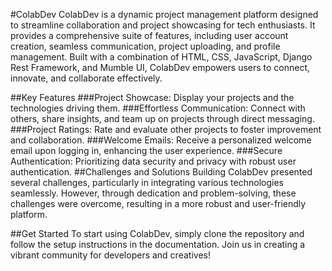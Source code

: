 #ColabDev
ColabDev is a dynamic project management platform designed to streamline collaboration and project showcasing for tech enthusiasts. It provides a comprehensive suite of features, including user account creation, seamless communication, project uploading, and profile management. 
Built with a combination of HTML, CSS, JavaScript, Django Rest Framework, and Mumble UI, ColabDev empowers users to connect, innovate, and collaborate effectively.

##Key Features
###Project Showcase: Display your projects and the technologies driving them.
###Effortless Communication: Connect with others, share insights, and team up on projects through direct messaging.
###Project Ratings: Rate and evaluate other projects to foster improvement and collaboration.
###Welcome Emails: Receive a personalized welcome email upon logging in, enhancing the user experience.
###Secure Authentication: Prioritizing data security and privacy with robust user authentication.
##Challenges and Solutions
Building ColabDev presented several challenges, particularly in integrating various technologies seamlessly. However, through dedication and problem-solving, these challenges were overcome, resulting in a more robust and user-friendly platform.

##Get Started
To start using ColabDev, simply clone the repository and follow the setup instructions in the documentation. Join us in creating a vibrant community for developers and creatives!
